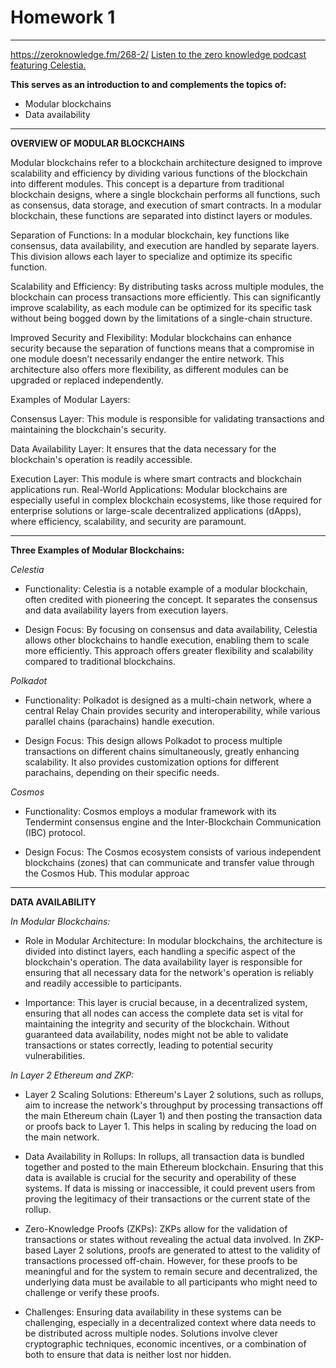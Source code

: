 # Homework 1

---

https://zeroknowledge.fm/268-2/
[Listen to the zero knowledge podcast featuring Celestia.]()

**This serves as an introduction to and complements the topics of:**

- Modular blockchains
- Data availability

---

**OVERVIEW OF MODULAR BLOCKCHAINS**

Modular blockchains refer to a blockchain architecture designed to improve scalability and efficiency by dividing various functions of the blockchain into different modules. This concept is a departure from traditional blockchain designs, where a single blockchain performs all functions, such as consensus, data storage, and execution of smart contracts. In a modular blockchain, these functions are separated into distinct layers or modules.

Separation of Functions: In a modular blockchain, key functions like consensus, data availability, and execution are handled by separate layers. This division allows each layer to specialize and optimize its specific function.

Scalability and Efficiency: By distributing tasks across multiple modules, the blockchain can process transactions more efficiently. This can significantly improve scalability, as each module can be optimized for its specific task without being bogged down by the limitations of a single-chain structure.

Improved Security and Flexibility: Modular blockchains can enhance security because the separation of functions means that a compromise in one module doesn’t necessarily endanger the entire network. This architecture also offers more flexibility, as different modules can be upgraded or replaced independently.

Examples of Modular Layers:

Consensus Layer: This module is responsible for validating transactions and maintaining the blockchain's security.

Data Availability Layer: It ensures that the data necessary for the blockchain's operation is readily accessible.

Execution Layer: This module is where smart contracts and blockchain applications run.
Real-World Applications: Modular blockchains are especially useful in complex blockchain ecosystems, like those required for enterprise solutions or large-scale decentralized applications (dApps), where efficiency, scalability, and security are paramount.

---

**Three Examples of Modular Blockchains:**

_Celestia_

- Functionality: Celestia is a notable example of a modular blockchain, often credited with pioneering the concept. It separates the consensus and data availability layers from execution layers.

- Design Focus: By focusing on consensus and data availability, Celestia allows other blockchains to handle execution, enabling them to scale more efficiently. This approach offers greater flexibility and scalability compared to traditional blockchains.

_Polkadot_

- Functionality: Polkadot is designed as a multi-chain network, where a central Relay Chain provides security and interoperability, while various parallel chains (parachains) handle execution.

- Design Focus: This design allows Polkadot to process multiple transactions on different chains simultaneously, greatly enhancing scalability. It also provides customization options for different parachains, depending on their specific needs.

_Cosmos_

- Functionality: Cosmos employs a modular framework with its Tendermint consensus engine and the Inter-Blockchain Communication (IBC) protocol.

- Design Focus: The Cosmos ecosystem consists of various independent blockchains (zones) that can communicate and transfer value through the Cosmos Hub. This modular approac

---

**DATA AVAILABILITY**

_In Modular Blockchains:_

- Role in Modular Architecture: In modular blockchains, the architecture is divided into distinct layers, each handling a specific aspect of the blockchain's operation. The data availability layer is responsible for ensuring that all necessary data for the network's operation is reliably and readily accessible to participants.

- Importance: This layer is crucial because, in a decentralized system, ensuring that all nodes can access the complete data set is vital for maintaining the integrity and security of the blockchain. Without guaranteed data availability, nodes might not be able to validate transactions or states correctly, leading to potential security vulnerabilities.

_In Layer 2 Ethereum and ZKP:_

- Layer 2 Scaling Solutions: Ethereum's Layer 2 solutions, such as rollups, aim to increase the network's throughput by processing transactions off the main Ethereum chain (Layer 1) and then posting the transaction data or proofs back to Layer 1. This helps in scaling by reducing the load on the main network.

- Data Availability in Rollups: In rollups, all transaction data is bundled together and posted to the main Ethereum blockchain. Ensuring that this data is available is crucial for the security and operability of these systems. If data is missing or inaccessible, it could prevent users from proving the legitimacy of their transactions or the current state of the rollup.

- Zero-Knowledge Proofs (ZKPs): ZKPs allow for the validation of transactions or states without revealing the actual data involved. In ZKP-based Layer 2 solutions, proofs are generated to attest to the validity of transactions processed off-chain. However, for these proofs to be meaningful and for the system to remain secure and decentralized, the underlying data must be available to all participants who might need to challenge or verify these proofs.

- Challenges: Ensuring data availability in these systems can be challenging, especially in a decentralized context where data needs to be distributed across multiple nodes. Solutions involve clever cryptographic techniques, economic incentives, or a combination of both to ensure that data is neither lost nor hidden.
